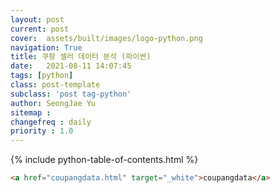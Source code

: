 ```yaml
---
layout: post
current: post
cover:  assets/built/images/logo-python.png
navigation: True
title: 쿠팡 셀러 데이터 분석 (파이썬)
date:   2021-08-11 14:07:45
tags: [python]
class: post-template
subclass: 'post tag-python'
author: SeongJae Yu
sitemap :
changefreq : daily
priority : 1.0
---
```

{% include python-table-of-contents.html %}


```html
<a href="coupangdata.html" target="_white">coupangdata</a>
```